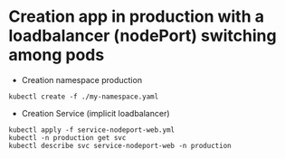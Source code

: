 # Creation app in production with a loadbalancer (nodePort) switching among pods
- Creation namespace production
```console
kubectl create -f ./my-namespace.yaml
```
- Creation Service (implicit loadbalancer)
```console
kubectl apply -f service-nodeport-web.yml
kubectl -n production get svc
kubectl describe svc service-nodeport-web -n production
```
